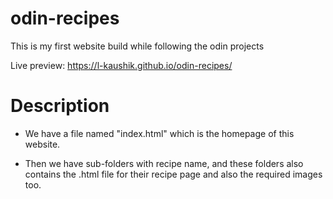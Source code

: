 # odin-recipes
This is my first website build while following the odin projects

Live preview: https://l-kaushik.github.io/odin-recipes/

# Description
* We have a file named "index.html" which is the homepage of this website.

* Then we have sub-folders with recipe name, and these folders also contains the .html file for their recipe page and also the required images too.



